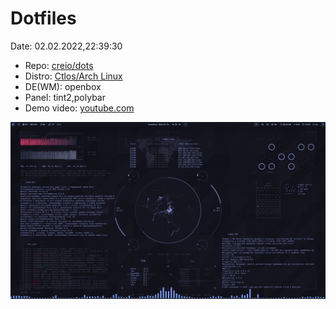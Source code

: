 # Dotfiles

Date: 02.02.2022,22:39:30

- Repo: [creio/dots](https://github.com/creio/dots)
- Distro: [Ctlos/Arch Linux](https://ctlos.github.io/)
- DE(WM): openbox
- Panel: tint2,polybar
- Demo video: [youtube.com](https://www.youtube.com/watch?v=gC5yvQnroRk)
<!-- - Info: [r/unixporn](https://www.reddit.com/r/unixporn/comments/cbf98s/xfwm_light/etf1549/) -->
<!-- - Yt: [youtube.com](https://www.youtube.com/channel/UCPCp_ZnMKEwYdnA_YfOZrZg) -->
<!-- - [Start Page](https://creio.github.io/dots/sp.html) -->

![preview](https://raw.githubusercontent.com/creio/dots/master/docs/screen/qw2.png)
